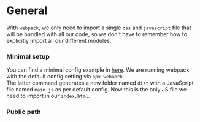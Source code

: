 # General

With `webpack`, we only need to import a single `css` and `javascript` file that will be bundled with all our code, so we don't have to remember how to explicitly import all our different modules.

### Minimal setup
You can find a minimal config example in [here](../minimal-animal/README.md). We are running webpack with the default config setting via `npx webapck`.  
The latter command generates a new folder named `dist` with a JavaScript file named `main.js` as per default config. Now this is the only JS file we need to import in our `index.html`.

### Public path